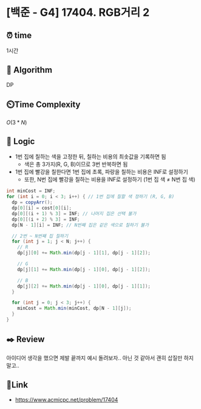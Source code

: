 # [백준 - G4] 17404. RGB거리 2
 
## ⏰  **time**
1시간

## :pushpin: **Algorithm**
DP

## ⏲️**Time Complexity**
$O(3 * N)$

## :round_pushpin: **Logic**
- 1번 집에 칠하는 색을 고정한 뒤, 칠하는 비용의 최솟값을 기록하면 됨
  - 색은 총 3가지(R, G, B)이므로 3번 반복하면 됨
- 1번 집에 빨강을 칠한다면 1번 집에 초록, 파랑을 칠하는 비용은 INF로 설정하기
  - 또한, N번 집에 빨강을 칠하는 비용을 INF로 설정하기 (1번 집 색 ≠ N번 집 색)
```java
int minCost = INF;
for (int i = 0; i < 3; i++) { // 1번 집에 칠할 색 정하기 (R, G, B)
  dp = copyArr();
  dp[0][i] = cost[0][i];
  dp[0][(i + 1) % 3] = INF; // 나머지 집은 선택 불가
  dp[0][(i + 2) % 3] = INF;
  dp[N - 1][i] = INF; // N번째 집은 같은 색으로 칠하기 불가

  // 2번 ~ N번째 집 칠하기
  for (int j = 1; j < N; j++) {
    // R
    dp[j][0] += Math.min(dp[j - 1][1], dp[j - 1][2]);

    // G
    dp[j][1] += Math.min(dp[j - 1][0], dp[j - 1][2]);

    // B
    dp[j][2] += Math.min(dp[j - 1][0], dp[j - 1][1]);
  }

  for (int j = 0; j < 3; j++) {
    minCost = Math.min(minCost, dp[N - 1][j]);
  }
}
```

## :black_nib: **Review**
아이디어 생각을 했으면 제발 끝까지 예시 돌려보자.. 아닌 것 같아서 괜히 삽질만 하지말고..

## 📡**Link**
- https://www.acmicpc.net/problem/17404

